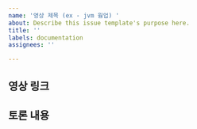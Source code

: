 ```yaml
---
name: '영상 제목 (ex - jvm 웜업) '
about: Describe this issue template's purpose here.
title: ''
labels: documentation
assignees: ''

---
```


## 영상 링크 

## 토론 내용
